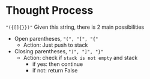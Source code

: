 # Thought Process

`"({[]{}})"`
Given this string, there is 2 main possibilities
- Open parentheses, `"(", "[", "{"`
    - Action: Just push to stack
- Closing parentheses, `")", "]", "}"`
    - Action: check if `stack is not empty` and stack
        - if yes: then continue
        - if not: return False